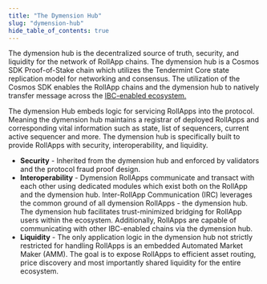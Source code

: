 ```yaml
---
title: "The Dymension Hub"
slug: "dymension-hub"
hide_table_of_contents: true
---
```


The dymension hub is the decentralized source of truth, security, and liquidity for the network of RollApp chains. The dymension hub is a Cosmos SDK Proof-of-Stake chain which utilizes the Tendermint Core state replication model for networking and consensus. The utilization of the Cosmos SDK enables the RollApp chains and the dymension hub to natively transfer message across the [IBC-enabled ecosystem.](https://www.mapofzones.com/)<br/>

The dymension Hub embeds logic for servicing RollApps into the protocol. Meaning the dymension hub maintains a registrar of deployed RollApps and corresponding vital information such as state, list of sequencers, current active sequencer and more. The dymension hub is specifically built to provide RollApps with security, interoperability, and liquidity.<br/>

-   <b>Security</b> - Inherited from the dymension hub and enforced by validators and the protocol fraud proof design.
-   <b>Interoperability</b> - Dymension RollApps communicate and transact with each other using dedicated modules which exist both on the RollApp and the dymension hub. Inter-RollApp Communication (IRC) leverages the common ground of all dymension RollApps - the dymension hub. The dymension hub facilitates trust-minimized bridging for RollApp users within the ecosystem. Additionally, RollApps are capable of communicating with other IBC-enabled chains via the dymension hub.
-   <b>Liquidity</b> - The only application logic in the dymension hub not strictly restricted for handling RollApps is an embedded Automated Market Maker (AMM). The goal is to expose RollApps to efficient asset routing, price discovery and most importantly shared liquidity for the entire ecosystem.
